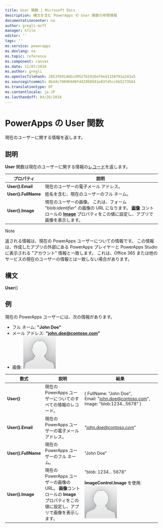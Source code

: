 ```yaml
---
title: User 関数 | Microsoft Docs
description: 構文を含む PowerApps の User 関数の参照情報
documentationcenter: na
author: gregli-msft
manager: kfile
editor: ''
tags: ''
ms.service: powerapps
ms.devlang: na
ms.topic: reference
ms.component: canvas
ms.date: 11/07/2016
ms.author: gregli
ms.openlocfilehash: 2053f69146bcd952f61916ef9e41150791a243a5
ms.sourcegitcommit: 8bd4c700969d0fd42950581e03fd5ccbb5273584
ms.translationtype: HT
ms.contentlocale: ja-JP
ms.lasthandoff: 04/26/2018
---
```

# <a name="user-function-in-powerapps"></a>PowerApps の User 関数
現在のユーザーに関する情報を返します。

## <a name="description"></a>説明
**User** 関数は現在のユーザーに関する情報の[レコード](../working-with-tables.md#records)を返します。

| プロパティ | 説明 |
| --- | --- |
| **User().Email** |現在のユーザーの電子メール アドレス。 |
| **User().FullName** |姓名を含む、現在のユーザーのフル ネーム。 |
| **User().Image** |現在のユーザーの画像。 これは、フォーム "blob:*identifier*" の画像の URL になります。 **[画像](../controls/control-image.md)** コントロールの **[Image](../controls/properties-visual.md)** プロパティをこの値に設定し、アプリで画像を表示します。 |

> [!NOTE]
> 返される情報は、現在の PowerApps ユーザーについての情報です。  この情報は、作成したアプリの外部にある PowerApps プレイヤーと PowerApps Studio に表示される "アカウント" 情報と一致します。  これは、Office 365 または他のサービスの現在のユーザーの情報とは一致しない場合があります。

## <a name="syntax"></a>構文
**User**()

## <a name="examples"></a>例
現在の PowerApps ユーザーには、次の情報があります。

* フル ネーム: **"John Doe"**
* メール アドレス: **"john.doe@contoso.com"**
* 画像: ![](media/function-user/john-doe-picture.png) 

| 数式 | 説明 | 結果 |
| --- | --- | --- |
| **User()** |現在の PowerApps ユーザーについてのすべての情報のレコード。 |{ FullName:&nbsp;"John Doe", Email:&nbsp;"john.doe@contoso.com", Image:&nbsp;"blob:1234...5678" } |
| **User().Email** |現在の PowerApps ユーザーの電子メール アドレス。 |"john.doe@contoso.com" |
| **User().FullName** |現在の PowerApps ユーザーのフル ネーム。 |"John Doe" |
| **User().Image** |現在の PowerApps ユーザーの画像の URL。  **画像**コントロールの **Image** プロパティをこの値に設定し、アプリで画像を表示します。 |"blob: 1234... 5678"<br><br>**ImageControl.Image** を使用:<br>![](media/function-user/john-doe-picture.png) |

